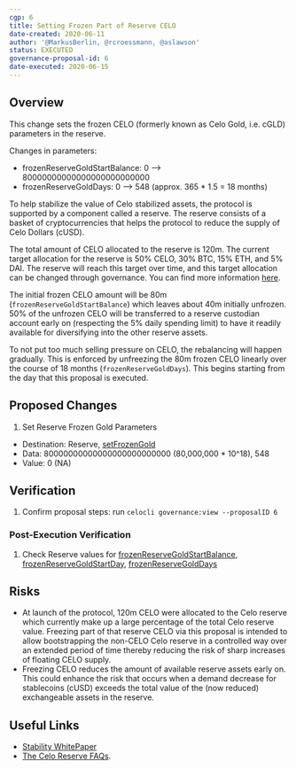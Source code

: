 ```yaml
---
cgp: 6
title: Setting Frozen Part of Reserve CELO
date-created: 2020-06-11
author: '@MarkusBerlin, @rcroessmann, @aslawson'
status: EXECUTED 
governance-proposal-id: 6
date-executed: 2020-06-15
---
```


## Overview
This change sets the frozen CELO (formerly known as Celo Gold, i.e. cGLD) parameters in the reserve.

Changes in parameters:

- frozenReserveGoldStartBalance: 0 --> 80000000000000000000000000
- frozenReserveGoldDays: 0 --> 548 (approx. 365 * 1.5 = 18 months)

To help stabilize the value of Celo stabilized assets, the protocol is supported by a component called a reserve. The reserve consists of a basket of cryptocurrencies that helps the protocol to reduce the supply of Celo Dollars (cUSD).

The total amount of CELO allocated to the reserve is 120m. The current target allocation for the reserve is 50% CELO, 30% BTC, 15% ETH, and 5% DAI. The reserve will reach this target over time, and this target allocation can be changed through governance. You can find more information [here](https://medium.com/celoorg/the-celo-reserve-faqs-f3f7cbb1991f). 

The initial frozen CELO amount will be 80m (`frozenReserveGoldStartBalance`) which leaves about 40m initially unfrozen. 50% of the unfrozen CELO will be transferred to a reserve custodian account early on (respecting the 5% daily spending limit) to have it readily available for diversifying into the other reserve assets.

To not put too much selling pressure on CELO, the rebalancing will happen gradually.  This is enforced by unfreezing the 80m frozen CELO linearly over the course of 18 months (`frozenReserveGoldDays`).  This begins starting from the day that this proposal is executed.


## Proposed Changes

1. Set Reserve Frozen Gold Parameters
 - Destination: Reserve, [setFrozenGold](https://github.com/celo-org/celo-monorepo/blob/de09a44f5ea2c2116506a6b3d05dcaaef92d4fad/packages/protocol/contracts/stability/Reserve.sol#L153)
 - Data: 80000000000000000000000000 (80,000,000 * 10^18), 548
 - Value: 0 (NA)

## Verification

1. Confirm proposal steps: run `celocli governance:view --proposalID 6`

### Post-Execution Verification

1. Check Reserve values for [frozenReserveGoldStartBalance](https://github.com/celo-org/celo-monorepo/blob/de09a44f5ea2c2116506a6b3d05dcaaef92d4fad/packages/protocol/contracts/stability/Reserve.sol#L44), [frozenReserveGoldStartDay](https://github.com/celo-org/celo-monorepo/blob/de09a44f5ea2c2116506a6b3d05dcaaef92d4fad/packages/protocol/contracts/stability/Reserve.sol#L45), [frozenReserveGoldDays](https://github.com/celo-org/celo-monorepo/blob/de09a44f5ea2c2116506a6b3d05dcaaef92d4fad/packages/protocol/contracts/stability/Reserve.sol#L46)

## Risks

- At launch of the protocol, 120m CELO were allocated to the Celo reserve which currently make up a large percentage of the total Celo reserve value. Freezing part of that reserve CELO via this proposal is intended to allow bootstrapping the non-CELO Celo reserve in a controlled way over an extended period of time thereby reducing the risk of sharp increases of floating CELO supply.
- Freezing CELO reduces the amount of available reserve assets early on.  This could enhance the risk that occurs when a demand decrease for stablecoins (cUSD) exceeds the total value of the (now reduced) exchangeable assets in the reserve.

## Useful Links

* [Stability WhitePaper](https://celo.org/papers/Celo_Stability_Analysis.pdf)
* [The Celo Reserve FAQs](https://medium.com/celoorg/the-celo-reserve-faqs-f3f7cbb1991f). 
